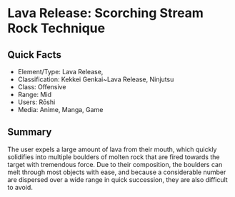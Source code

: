 # Lava Release: Scorching Stream Rock Technique

## Quick Facts
- Element/Type: Lava Release,
- Classification: Kekkei Genkai~Lava Release, Ninjutsu
- Class: Offensive
- Range: Mid
- Users: Rōshi
- Media: Anime, Manga, Game

## Summary
The user expels a large amount of lava from their mouth, which quickly solidifies into multiple boulders of molten rock that are fired towards the target with tremendous force. Due to their composition, the boulders can melt through most objects with ease, and because a considerable number are dispersed over a wide range in quick succession, they are also difficult to avoid.
